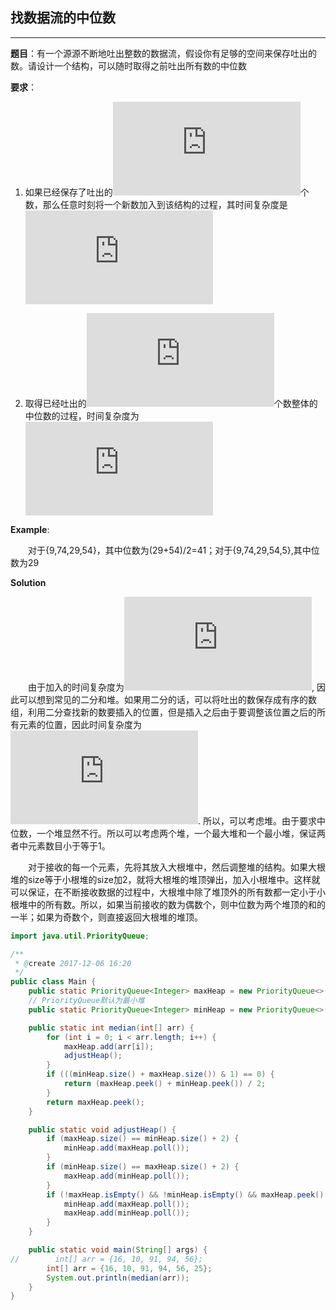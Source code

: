 ## 找数据流的中位数

---

**题目**：有一个源源不断地吐出整数的数据流，假设你有足够的空间来保存吐出的数。请设计一个结构，可以随时取得之前吐出所有数的中位数

**要求**：

1. 如果已经保存了吐出的![](https://latex.codecogs.com/gif.latex?N)个数，那么任意时刻将一个新数加入到该结构的过程，其时间复杂度是![](https://latex.codecogs.com/gif.latex?O(logN))

2. 取得已经吐出的![](https://latex.codecogs.com/gif.latex?N)个数整体的中位数的过程，时间复杂度为![](https://latex.codecogs.com/gif.latex?O(1))

**Example**:

&ensp;&ensp;&ensp;&ensp;对于{9,74,29,54}，其中位数为(29+54)/2=41；对于{9,74,29,54,5},其中位数为29

**Solution**

&ensp;&ensp;&ensp;&ensp;由于加入的时间复杂度为![](https://latex.codecogs.com/gif.latex?O(logN)), 因此可以想到常见的二分和堆。如果用二分的话，可以将吐出的数保存成有序的数组，利用二分查找新的数要插入的位置，但是插入之后由于要调整该位置之后的所有元素的位置，因此时间复杂度为![](https://latex.codecogs.com/gif.latex?O(N)). 所以，可以考虑堆。由于要求中位数，一个堆显然不行。所以可以考虑两个堆，一个最大堆和一个最小堆，保证两者中元素数目小于等于1。

&ensp;&ensp;&ensp;&ensp;对于接收的每一个元素，先将其放入大根堆中，然后调整堆的结构。如果大根堆的size等于小根堆的size加2，就将大根堆的堆顶弹出，加入小根堆中。这样就可以保证，在不断接收数据的过程中，大根堆中除了堆顶外的所有数都一定小于小根堆中的所有数。所以，如果当前接收的数为偶数个，则中位数为两个堆顶的和的一半；如果为奇数个，则直接返回大根堆的堆顶。

```java
import java.util.PriorityQueue;

/**
 * @create 2017-12-06 16:20
 */
public class Main {
    public static PriorityQueue<Integer> maxHeap = new PriorityQueue<>((x, y) -> Integer.compare(y, x));
    // PriorityQueue默认为最小堆
    public static PriorityQueue<Integer> minHeap = new PriorityQueue<>();

    public static int median(int[] arr) {
        for (int i = 0; i < arr.length; i++) {
            maxHeap.add(arr[i]);
            adjustHeap();
        }
        if (((minHeap.size() + maxHeap.size()) & 1) == 0) {
            return (maxHeap.peek() + minHeap.peek()) / 2;
        }
        return maxHeap.peek();
    }

    public static void adjustHeap() {
        if (maxHeap.size() == minHeap.size() + 2) {
            minHeap.add(maxHeap.poll());
        }
        if (minHeap.size() == maxHeap.size() + 2) {
            maxHeap.add(minHeap.poll());
        }
        if (!maxHeap.isEmpty() && !minHeap.isEmpty() && maxHeap.peek() > minHeap.peek()) {
            minHeap.add(maxHeap.poll());
            maxHeap.add(minHeap.poll());
        }
    }

    public static void main(String[] args) {
//        int[] arr = {16, 10, 91, 94, 56};
        int[] arr = {16, 10, 91, 94, 56, 25};
        System.out.println(median(arr));
    }
}
```





